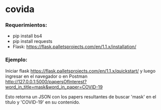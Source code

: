 # covida

### Requerimientos:

- pip install bs4
- pip install requests
- Flask: https://flask.palletsprojects.com/en/1.1.x/installation/

### Ejemplo:

Iniciar flask https://flask.palletsprojects.com/en/1.1.x/quickstart/
y luego ingresar en el navegador o en Postman  
http://127.0.0.1:5000/papersOfInterest?word_in_title=mask&word_in_paper=COVID-19

Esto retorna un JSON con los papers resultantes de buscar 'mask' en el título y 'COVID-19' en su contenido.